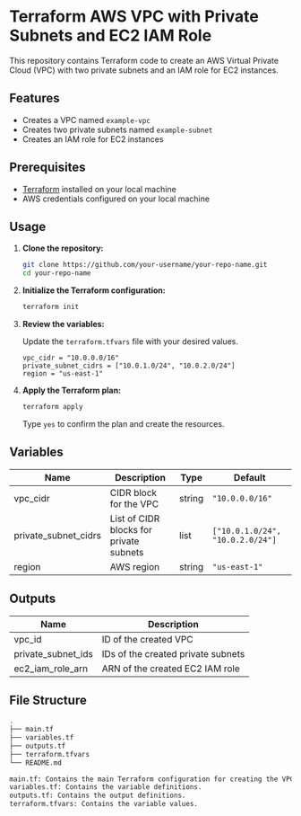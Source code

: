 # Terraform AWS VPC with Private Subnets and EC2 IAM Role

This repository contains Terraform code to create an AWS Virtual Private Cloud (VPC) with two private subnets and an IAM role for EC2 instances.

## Features

- Creates a VPC named `example-vpc`
- Creates two private subnets named `example-subnet`
- Creates an IAM role for EC2 instances

## Prerequisites

- [Terraform](https://www.terraform.io/downloads.html) installed on your local machine
- AWS credentials configured on your local machine

## Usage

1. **Clone the repository:**

    ```sh
    git clone https://github.com/your-username/your-repo-name.git
    cd your-repo-name
    ```

2. **Initialize the Terraform configuration:**

    ```sh
    terraform init
    ```

3. **Review the variables:**

    Update the `terraform.tfvars` file with your desired values.

    ```hcl
    vpc_cidr = "10.0.0.0/16"
    private_subnet_cidrs = ["10.0.1.0/24", "10.0.2.0/24"]
    region = "us-east-1"
    ```

4. **Apply the Terraform plan:**

    ```sh
    terraform apply
    ```

    Type `yes` to confirm the plan and create the resources.

## Variables

| Name                  | Description                                | Type   | Default       |
|-----------------------|--------------------------------------------|--------|---------------|
| vpc_cidr              | CIDR block for the VPC                     | string | `"10.0.0.0/16"` |
| private_subnet_cidrs  | List of CIDR blocks for private subnets    | list   | `["10.0.1.0/24", "10.0.2.0/24"]` |
| region                | AWS region                                 | string | `"us-east-1"`  |

## Outputs

| Name                  | Description                                  |
|-----------------------|----------------------------------------------|
| vpc_id                | ID of the created VPC                        |
| private_subnet_ids    | IDs of the created private subnets           |
| ec2_iam_role_arn      | ARN of the created EC2 IAM role              |

## File Structure

```sh
.
├── main.tf
├── variables.tf
├── outputs.tf
├── terraform.tfvars
└── README.md

main.tf: Contains the main Terraform configuration for creating the VPC, subnets, and IAM role.
variables.tf: Contains the variable definitions.
outputs.tf: Contains the output definitions.
terraform.tfvars: Contains the variable values.
